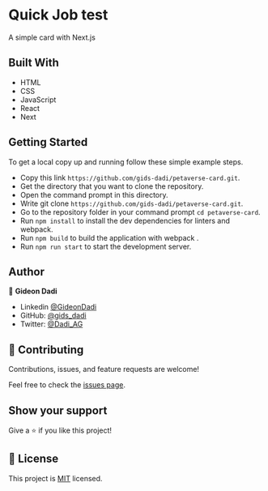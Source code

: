 # Quick Job test

A simple card with Next.js

## Built With

- HTML
- CSS
- JavaScript
- React
- Next

## Getting Started

To get a local copy up and running follow these simple example steps.

- Copy this link `https://github.com/gids-dadi/petaverse-card.git`.
- Get the directory that you want to clone the repository.
- Open the command prompt in this directory.
- Write git clone `https://github.com/gids-dadi/petaverse-card.git`.
- Go to the repository folder in your command prompt `cd petaverse-card`.
- Run `npm install` to install the dev dependencies for linters and webpack.
- Run `npm build` to build the application with webpack .
- Run `npm run start` to start the development server.

## Author

👤 **Gideon Dadi**

- Linkedin [@GideonDadi](www.linkedin.com/in/gideon-akamisoko-dadi)
- GitHub: [@gids_dadi](https://github.com/gids-dadi)
- Twitter: [@Dadi_AG](https://twitter.com/Dadi_AG)

## 🤝 Contributing

Contributions, issues, and feature requests are welcome!

Feel free to check the [issues page](../../issues/).

## Show your support

Give a ⭐️ if you like this project!

## 📝 License

This project is [MIT](./MIT.md) licensed.
